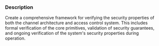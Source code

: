 ### Description

Create a comprehensive framework for verifying the security properties of both the channel architecture and access control system. This includes formal verification of the core primitives, validation of security guarantees, and ongoing verification of the system's security properties during operation.
